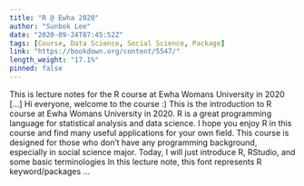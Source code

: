 ```yaml
---
title: "R @ Ewha 2020"
author: "Sunbok Lee"
date: "2020-09-24T07:45:52Z"
tags: [Course, Data Science, Social Science, Package]
link: "https://bookdown.org/content/5547/"
length_weight: "17.1%"
pinned: false
---
```


This is lecture notes for the R course at Ewha Womans University in 2020 [...] Hi everyone, welcome to the course :) This is the introduction to R course at Ewha Womans University in 2020. R is a great programming language for statistical analysis and data science. I hope you enjoy R in this course and find many useful applications for your own field. This course is designed for those who don’t have any programming background, especially in social science major. Today, I will just introduce R, RStudio, and some basic terminologies In this lecture note, this font represents R keyword/packages ...
